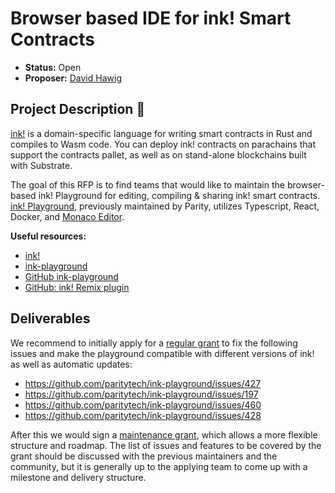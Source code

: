 # Browser based IDE for ink! Smart Contracts 

* **Status:** Open
* **Proposer:** [David Hawig](https://github.com/Noc2)

## Project Description :page_facing_up:  

[ink!](https://github.com/paritytech/ink) is a domain-specific language for writing smart contracts in Rust and compiles to Wasm code. You can deploy ink! contracts on parachains that support the contracts pallet, as well as on stand-alone blockchains built with Substrate.

The goal of this RFP is to find teams that would like to maintain the browser-based ink! Playground for editing, compiling & sharing ink! smart contracts. [ink! Playground](https://ink-playground.substrate.io/), previously maintained by Parity, utilizes Typescript, React, Docker, and [Monaco Editor](https://microsoft.github.io/monaco-editor/). 

**Useful resources:**
- [ink!](https://use.ink/)
- [ink-playground](https://ink-playground.substrate.io)
- [GitHub ink-playground](https://github.com/paritytech/ink-playground)
- [GitHub: ink! Remix plugin](https://github.com/blockchain-it-hr/ink-remix-plugin)

## Deliverables

We recommend to initially apply for a [regular grant](https://github.com/w3f/Grants-Program#pencil-process) to fix the following issues and make the playground compatible with different versions of ink! as well as automatic updates:

- https://github.com/paritytech/ink-playground/issues/427
- https://github.com/paritytech/ink-playground/issues/197
- https://github.com/paritytech/ink-playground/issues/460
- https://github.com/paritytech/ink-playground/issues/428

After this we would sign a [maintenance grant](https://w3f.github.io/Grants-Program/docs/maintenance), which allows a more flexible structure and roadmap. The list of issues and features to be covered by the grant should be discussed with the previous maintainers and the community, but it is generally up to the applying team to come up with a milestone and delivery structure. 


